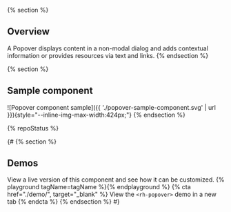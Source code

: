 {% section %}
  ## Overview
  A Popover displays content in a non-modal dialog and adds contextual 
  information or provides resources via text and links.
{% endsection %}

{% section %}
  ## Sample component
  ![Popover component sample]({{ './popover-sample-component.svg' 
  | url }}){style="--inline-img-max-width:424px;"}
{% endsection %}

{% repoStatus %}

{#
{% section %}
  ## Demos
  View a live version of this component and see how it can be customized.
  {% playground tagName=tagName %}{% endplayground %}
  {% cta href="./demo/", target="_blank" %}
    View the `<rh-popover>` demo in a new tab
  {% endcta %}
{% endsection %}
#}

